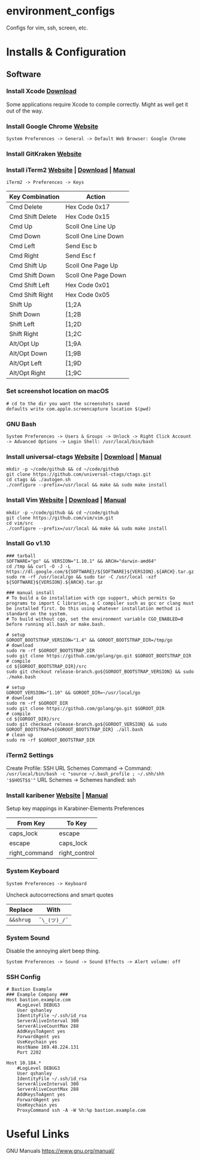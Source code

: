 environment_configs
===================

Configs for vim, ssh, screen, etc.

# Installs & Configuration

## Software
### Install Xcode [Download](https://developer.apple.com/download/)
Some applications require Xcode to compile correctly. Might as well get it out of the way.

### Install Google Chrome [Website](https://www.google.com/chrome/)
```
System Preferences -> General -> Default Web Browser: Google Chrome
```
### Install GitKraken [Website](https://www.gitkraken.com/)

### Install iTerm2 [Website](www.iterm2.com) | [Download](https://www.iterm2.com/downloads.html) | [Manual](https://www.iterm2.com/documentation.html)
```
iTerm2 -> Preferences -> Keys
```

Key Combination | Action
--------------- | ------
Cmd Delete | Hex Code 0x17
Cmd Shift Delete | Hex Code 0x15
Cmd Up | Scoll One Line Up
Cmd Down | Scoll One Line Down
Cmd Left | Send Esc b
Cmd Right | Send Esc f
Cmd Shift Up | Scoll One Page Up
Cmd Shift Down | Scoll One Page Down
Cmd Shift Left | Hex Code 0x01
Cmd Shift Right | Hex Code 0x05
Shift Up | [1;2A
Shift Down | [1;2B
Shift Left | [1;2D
Shift Right | [1;2C
Alt/Opt Up | [1;9A
Alt/Opt Down | [1;9B
Alt/Opt Left | [1;9D
Alt/Opt Right | [1;9C

### Set screenshot location on macOS
```
# cd to the dir you want the screenshots saved
defaults write com.apple.screencapture location $(pwd)
```

### GNU Bash
```
System Preferences -> Users & Groups -> Unlock -> Right Click Account -> Advanced Options -> Login Shell: /usr/local/bin/bash
```

### Install universal-ctags [Website](https://ctags.io/) | [Download](https://github.com/universal-ctags/ctags) | [Manual](http://docs.ctags.io/en/latest/)
```
mkdir -p ~/code/github && cd ~/code/github
git clone https://github.com/universal-ctags/ctags.git
cd ctags && ./autogen.sh
./configure --prefix=/usr/local && make && sudo make install
```

### Install Vim [Website](https://www.vim.org/) | [Download](https://www.vim.org/download.php) | [Manual](http://vimdoc.sourceforge.net/htmldoc/help.html)
```
mkdir -p ~/code/github && cd ~/code/github
git clone https://github.com/vim/vim.git
cd vim/src
./configure --prefix=/usr/local && make && sudo make install
```

### Install Go v1.10
```
### tarball
SOFTWARE="go" && VERSION="1.10.1" && ARCH="darwin-amd64"
cd /tmp && curl -O -J -L https://dl.google.com/${SOFTWARE}/${SOFTWARE}${VERSION}.${ARCH}.tar.gz
sudo rm -rf /usr/local/go && sudo tar -C /usr/local -xzf ${SOFTWARE}${VERSION}.${ARCH}.tar.gz

### manual install
# To build a Go installation with cgo support, which permits Go programs to import C libraries, a C compiler such as gcc or clang must be installed first. Do this using whatever installation method is standard on the system.
# To build without cgo, set the environment variable CGO_ENABLED=0 before running all.bash or make.bash.

# setup
GOROOT_BOOTSTRAP_VERSION="1.4" && GOROOT_BOOTSTRAP_DIR=/tmp/go
# download
sudo rm -rf $GOROOT_BOOTSTRAP_DIR
sudo git clone https://github.com/golang/go.git $GOROOT_BOOTSTRAP_DIR
# compile
cd ${GOROOT_BOOTSTRAP_DIR}/src
sudo git checkout release-branch.go${GOROOT_BOOTSTRAP_VERSION} && sudo ./make.bash

# setup
GOROOT_VERSION="1.10" && GOROOT_DIR=~/usr/local/go
# download
sudo rm -rf $GOROOT_DIR
sudo git clone https://github.com/golang/go.git $GOROOT_DIR
# compile
cd ${GOROOT_DIR}/src
sudo git checkout release-branch.go${GOROOT_VERSION} && sudo GOROOT_BOOTSTRAP=${GOROOT_BOOTSTRAP_DIR} ./all.bash
# clean up
sudo rm -rf $GOROOT_BOOTSTRAP_DIR
```

### iTerm2 Settings
Create Profile: SSH URL Schemes
Command -> Command: `/usr/local/bin/bash -c "source ~/.bash_profile ; ~/.shh/shh '$$HOST$$'"`
URL Schemes -> Schemes handled: ssh

### Install karibener [Website](https://pqrs.org/osx/karabiner/) | [Manual](https://pqrs.org/osx/karabiner/document.html)
Setup key mappings in Karabiner-Elements Preferences

From Key | To Key
-------- | ------
caps_lock | escape
escape | caps_lock
right_command | right_control

### System Keyboard
```
System Preferences -> Keyboard
```
Uncheck autocorrections and smart quotes

Replace | With
------- | ----
`&&shrug` | `¯\_(ツ)_/¯`

### System Sound
Disable the annoying alert beep thing.
```
System Preferences -> Sound -> Sound Effects -> Alert volume: off
```

### SSH Config
```
# Bastion Example
### Example Company ###
Host bastion.example.com
    #LogLevel DEBUG3
    User qshanley
    IdentityFile ~/.ssh/id_rsa
    ServerAliveInterval 300
    ServerAliveCountMax 288
    AddKeysToAgent yes
    ForwardAgent yes
    UseKeychain yes
    HostName 169.48.224.131
    Port 2202

Host 10.184.*
    #LogLevel DEBUG3
    User qshanley
    IdentityFile ~/.ssh/id_rsa
    ServerAliveInterval 300
    ServerAliveCountMax 288
    AddKeysToAgent yes
    ForwardAgent yes
    UseKeychain yes
    ProxyCommand ssh -A -W %h:%p bastion.example.com
```

# Useful Links
GNU Manuals https://www.gnu.org/manual/
